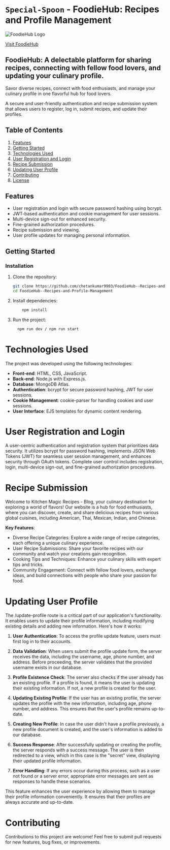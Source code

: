# `Special-Spoon` - FoodieHub: Recipes and Profile Management


![FoodieHub Logo]()

[Visit FoodieHub]()

## FoodieHub: A delectable platform for sharing recipes, connecting with fellow food lovers, and updating your culinary profile.

Savor diverse recipes, connect with food enthusiasts, and manage your culinary profile in one flavorful hub for food lovers.

A secure and user-friendly authentication and recipe submission system that allows users to register, log in, submit recipes, and update their profiles.

## Table of Contents

1. [Features](#features)
2. [Getting Started](#getting-started)
3. [Technologies Used](#technologies-used)
4. [User Registration and Login](#user-registration-and-login)
5. [Recipe Submission](#recipe-submission)
6. [Updating User Profile](#updating-user-profile)
7. [Contributing](#contributing)
8. [License](#license)

## Features

- User registration and login with secure password hashing using bcrypt.
- JWT-based authentication and cookie management for user sessions.
- Multi-device sign-out for enhanced security.
- Fine-grained authorization procedures.
- Recipe submission and viewing.
- User profile updates for managing personal information.

## Getting Started

### Installation

1. Clone the repository:

   ```bash
   git clone https://github.com/chetankumar9903/FoodieHub--Recipes-and-Profile-Management.git
   cd FoodieHub--Recipes-and-Profile-Management
2. Install dependencies:
   ```bash
       npm install 
3. Run the project:
    ```bash
      npm run dev / npm run start

# Technologies Used

The project was developed using the following technologies:

- **Front-end**: HTML, CSS, JavaScript.
- **Back-end**: Node.js with Express.js.
- **Database**: MongoDB Atlas.
- **Authentication**: bcrypt for secure password hashing, JWT for user sessions.
- **Cookie Management**: cookie-parser for handling cookies and user sessions.
- **User Interface**: EJS templates for dynamic content rendering.

# User Registration and Login

A user-centric authentication and registration system that prioritizes data security. It utilizes bcrypt for password hashing, implements JSON Web Tokens (JWT) for seamless user session management, and enhances security through OAuth tokens. Complete user control includes registration, login, multi-device sign-out, and fine-grained authorization procedures.

# Recipe Submission

Welcome to Kitchen Magic Recipes - Blog, your culinary destination for exploring a world of flavors! Our website is a hub for food enthusiasts, where you can discover, create, and share delicious recipes from various global cuisines, including American, Thai, Mexican, Indian, and Chinese.

**Key Features**:

- Diverse Recipe Categories: Explore a wide range of recipe categories, each offering a unique culinary experience.
- User Recipe Submissions: Share your favorite recipes with our community and watch your creations gain recognition.
- Cooking Tips and Techniques: Enhance your culinary skills with expert tips and tricks.
- Community Engagement: Connect with fellow food lovers, exchange ideas, and build connections with people who share your passion for food.

# Updating User Profile

The /update-profile route is a critical part of our application's functionality. It enables users to update their profile information, including modifying existing details and adding new information. Here's how it works:

1. **User Authentication**: To access the profile update feature, users must first log in to their accounts.

2. **Data Validation**: When users submit the profile update form, the server receives the data, including the username, age, phone number, and address. Before proceeding, the server validates that the provided username exists in our database.

3. **Profile Existence Check**: The server also checks if the user already has an existing profile. If a profile is found, it means the user is updating their existing information. If not, a new profile is created for the user.

4. **Updating Existing Profile**: If the user has an existing profile, the server updates the profile with the new information, including age, phone number, and address. This ensures that the user's profile remains up-to-date.

5. **Creating New Profile**: In case the user didn't have a profile previously, a new profile document is created, and the user's information is added to our database.

6. **Success Response**: After successfully updating or creating the profile, the server responds with a success message. The user is then redirected to a view, which in this case is the "secret" view, displaying their updated profile information.

7. **Error Handling**: If any errors occur during this process, such as a user not found or a server error, appropriate error messages are sent as responses to handle these scenarios.

This feature enhances the user experience by allowing them to manage their profile information conveniently. It ensures that their profiles are always accurate and up-to-date.

# Contributing

Contributions to this project are welcome! Feel free to submit pull requests for new features, bug fixes, or improvements.
